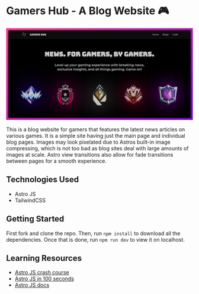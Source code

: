 # Gamers Hub - A Blog Website 🎮

![hero page](https://github.com/anav5704/gamers-hub/blob/main/docs/gamers-hub.png)

This is a blog website for gamers that features the latest news articles on various games. It is a simple site having just the main page and individual blog pages. Images may look pixelated due to Astros built-in image compressing, which is not too bad as blog sites deal with large amounts of images at scale. Astro view transitions also allow for fade transitions between pages for a smooth experience.

## Technologies Used

- Astro JS
- TailwindCSS

## Getting Started

First fork and clone the repo. Then, run ```npm install``` to download all the dependencies. Once that is done, run ```npm run dev``` to view it on localhost.

## Learning Resources

- [Astro JS crash course](https://www.youtube.com/watch?v=e-hTm5VmofI)
- [Astro JS in 100 seconds](https://www.youtube.com/watch?v=dsTXcSeAZq8)
- [Astro JS docs](https://astro.build/)

